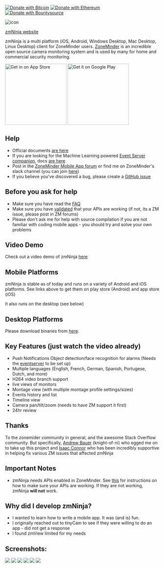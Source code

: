 
[![Donate with Bitcoin](https://en.cryptobadges.io/badge/micro/32YBHDAnnDUWwjsscJQQ1Z92UWJgpsDF86)](https://en.cryptobadges.io/donate/32YBHDAnnDUWwjsscJQQ1Z92UWJgpsDF86) [![Donate with Ethereum](https://en.cryptobadges.io/badge/micro/0x86A5cB50158EFDbd1eCDa872290A7B58857B267a)](https://en.cryptobadges.io/donate/0x86A5cB50158EFDbd1eCDa872290A7B58857B267a) [![Donate with Bountysource](https://img.shields.io/badge/Donate-BountySource-brightgreen.svg)](https://www.bountysource.com/teams/zmninja/)


![](https://github.com/pliablepixels/zmNinja/blob/master/sample_images/zmn.png?raw=true "icon") 

[zmNinja website](http://pliablepixels.github.io)

zmNinja is a multi platform (iOS, Android, Windows Desktop, Mac Desktop, Linux Desktop) client for ZoneMinder users.
[ZoneMinder](http://www.zoneminder.com) is an incredible open source camera monitoring system and is used
by many for home and commercial security monitoring. 


<a href="https://itunes.apple.com/us/app/zmninja-pro/id1067914954?mt=8"><img src="https://github.com/pliablepixels/zmNinja/blob/master/sample_images/appstore.png" width="200px" alt="Get in on App Store"></a>
<a href="https://play.google.com/store/apps/details?id=com.pliablepixels.zmninja_pro&hl=en&utm_source=global_co&utm_medium=prtnr&utm_content=Mar2515&utm_campaign=PartBadge&pcampaignid=MKT-Other-global-all-co-prtnr-py-PartBadge-Mar2515-1"><img alt="Get it on Google Play" src="https://play.google.com/intl/en_us/badges/images/generic/en-play-badge.png" width="200px"/></a>



Help
----
* Official documents [are here](https://zmninja.readthedocs.io/en/latest/index.html)
* If you are looking for the Machine Learning powered [Event Server companion](https://github.com/pliablepixels/zmeventnotification), docs [are here](https://zmeventnotification.readthedocs.io/en/latest/index.html)
* Post in the [ZoneMinder Mobile App forum](https://forums.zoneminder.com/viewforum.php?f=33) or find me on ZoneMinder's slack channel (you can join [here](https://join.slack.com/t/zoneminder-chat/shared_invite/enQtNTU0NDkxMDM5NDQwLTlhZDU2MGU4MmZmN2MxOTg1MmNmNmZjZGRmY2EzMThhNGQ0MWNmZTg1ZmYzNDQ4YjliMzVmYTQ3MDc5MTkzODE))
* If you believe you've discovered a bug, please create a [GitHub issue](https://github.com/pliablepixels/zmNinja/issues/)

Before you ask for help
-----------------------
* Make sure you have read the [FAQ](https://zmninja.readthedocs.io/en/latest/guides/FAQ.html)
* Make sure you have [validated](https://zmninja.readthedocs.io/en/latest/guides/validating-api.html) that your APIs are working (if not, its a ZM issue, please post in ZM forums)
* Please don't ask me for help with source compilation if you are not familiar with coding mobile apps - you should try and solve your own problems


Video Demo
-------------
Check out a video demo of zmNinja [here](https://youtu.be/prtA_mv68Ok)

Mobile Platforms
---------------------------
zmNinja is  stable as of today and runs on a variety of Android and iOS platforms.
See links above to get them on play store (Android) and app store (iOS)

It also runs on the desktop (see below)

Desktop Platforms
-----------------
Please download binaries from [here](https://github.com/pliablepixels/zmNinja/releases). 


Key Features (just watch the video already)
--------------------------------------------
* Push Notifications  Object detection/face recognition for alarms (Needs the [eventserver](https://github.com/pliablepixels/zmeventserver) to be set up)
* Multiple languages (English, French, German, Spanish, Portugese, Dutch, and more)
* H264 video branch support 
* live views of monitors
* Montage view (with multiple montage profile settings/sizes)
* Events history and list
* Timeline view
* Camera pan/tilt/zoom (needs to have ZM support it first)
* 24hr review 

Thanks
------
To the zonemider community in general, and the awesome Stack Overflow community.
But specifically, [Andrew Bauer](https://github.com/knight-of-ni) (knight-of-ni) who egged me on to take up this project and [Isaac Connor](http://github.com/connortechnology/) who has been incredibly supportive in helping fix various ZM issues that affected zmNinja

Important Notes
---------------
* zmNinja needs APIs enabled in ZoneMinder. See [this](https://zmninja.readthedocs.io/en/latest/guides/validating-api.html) for instructions on how to make sure your APIs are working. If they are not working, zmNinja **will not** work.


Why did I develop zmNinja?
------------------------------
* I wanted to learn how to write a mobile app. It was (and is) fun. 
* I originally reached out to tinyCam to see if they were willing to do an app - did not get a response
* I found zmView limited for my needs



Screenshots:
------------
![](https://github.com/pliablepixels/zmNinja/blob/master/sample_images/IMG_0757.PNG?raw=true)
![](https://github.com/pliablepixels/zmNinja/blob/master/sample_images/IMG_0758.PNG?raw=true)
![](https://github.com/pliablepixels/zmNinja/blob/master/sample_images/IMG_0759.PNG?raw=true)
![](https://github.com/pliablepixels/zmNinja/blob/master/sample_images/IMG_0760.PNG?raw=true)
![](https://github.com/pliablepixels/zmNinja/blob/master/sample_images/IMG_0761.PNG?raw=true)
![](https://github.com/pliablepixels/zmNinja/blob/master/sample_images/IMG_0762.PNG?raw=true)



